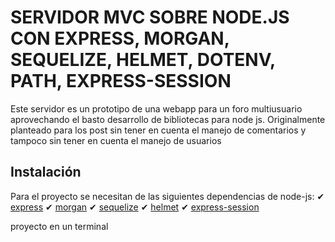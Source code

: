  
# SERVIDOR MVC SOBRE NODE.JS CON EXPRESS, MORGAN, SEQUELIZE, HELMET, DOTENV, PATH, EXPRESS-SESSION

Este servidor es un prototipo de una webapp para un foro multiusuario aprovechando el basto desarrollo de bibliotecas para node js.
Originalmente planteado para los post sin tener en cuenta el manejo de comentarios y tampoco sin tener en cuenta el manejo de usuarios

## Instalación

Para el proyecto se necesitan de las siguientes dependencias de node-js: 
    ✔ [express](https://expressjs.com/es/starter/installing.html)
    ✔ [morgan](https://github.com/expressjs/morgan)
    ✔ [sequelize](https://sequelize.org)
    ✔ [helmet](https://helmetjs.github.io)
    ✔ [express-session](https://github.com/expressjs/session)
 
proyecto en un terminal

